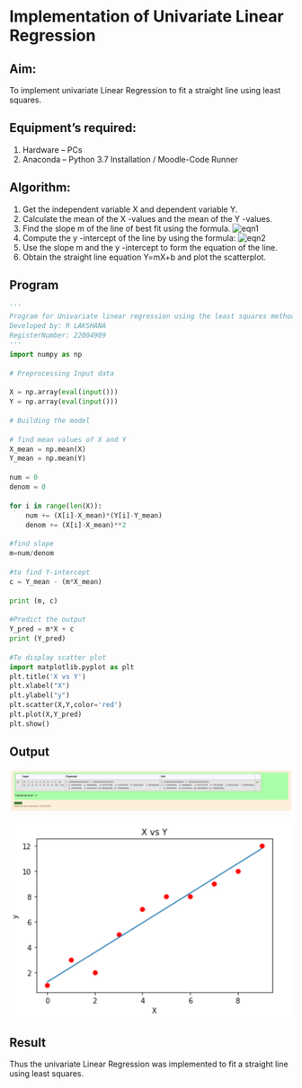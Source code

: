 # Implementation of Univariate Linear Regression
## Aim:
To implement univariate Linear Regression to fit a straight line using least squares.
## Equipment’s required:
1.	Hardware – PCs
2.	Anaconda – Python 3.7 Installation / Moodle-Code Runner
## Algorithm:
1.	Get the independent variable X and dependent variable Y.
2.	Calculate the mean of the X -values and the mean of the Y -values.
3.	Find the slope m of the line of best fit using the formula.
 ![eqn1](./eq1.jpg)
4.	Compute the y -intercept of the line by using the formula:
![eqn2](./eq2.jpg)  
5.	Use the slope m and the y -intercept to form the equation of the line.
6.	Obtain the straight line equation Y=mX+b and plot the scatterplot.
## Program
```python
''' 
Program for Univariate linear regression using the least squares method.
Developed by: R LAKSHANA
RegisterNumber: 22004909
'''
import numpy as np

# Preprocessing Input data

X = np.array(eval(input()))
Y = np.array(eval(input()))

# Building the model

# find mean values of X and Y
X_mean = np.mean(X)
Y_mean = np.mean(Y)

num = 0
denom = 0

for i in range(len(X)):
    num += (X[i]-X_mean)*(Y[i]-Y_mean)
    denom += (X[i]-X_mean)**2
    
#find slope
m=num/denom

#to find Y-intercept
c = Y_mean - (m*X_mean)

print (m, c)

#Predict the output
Y_pred = m*X + c
print (Y_pred)

#To display scatter plot
import matplotlib.pyplot as plt
plt.title('X vs Y')
plt.xlabel("X")
plt.ylabel("y")
plt.scatter(X,Y,color='red')
plt.plot(X,Y_pred)
plt.show()
```

## Output

![output](/Output.png)

![scatter_plot](/Scatter_Plot.png)

## Result
Thus the univariate Linear Regression was implemented to fit a straight line using least squares.
